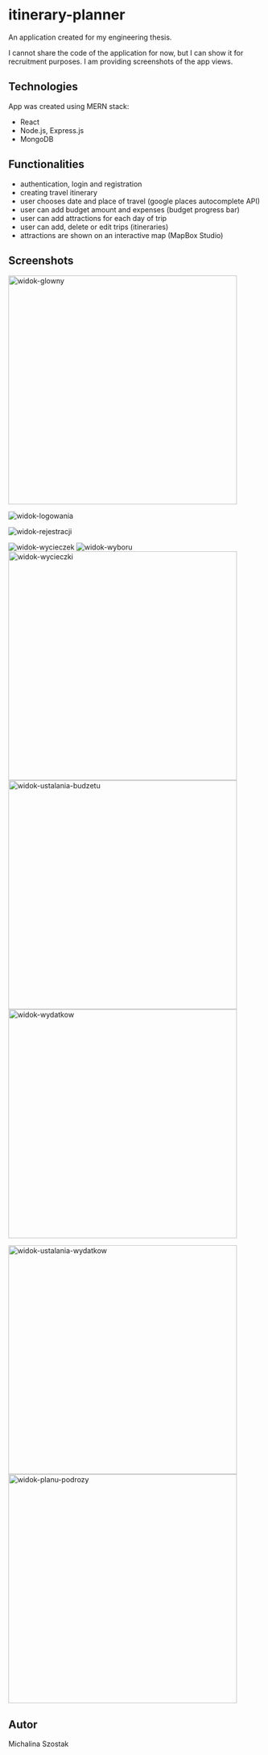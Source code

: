 # itinerary-planner
An application created for my engineering thesis.

I cannot share the code of the application for now, but I can show it for recruitment purposes. I am providing screenshots of the app views.

## Technologies
App was created using MERN stack:
- React
- Node.js, Express.js
- MongoDB

## Functionalities
- authentication, login and registration
- creating travel itinerary
- user chooses date and place of travel (google places autocomplete API)
- user can add budget amount and expenses (budget progress bar)
- user can add attractions for each day of trip
- user can add, delete or edit trips (itineraries)
- attractions are shown on an interactive map (MapBox Studio)

## Screenshots

<img width="454" alt="widok-glowny" src="https://github.com/michalina-sz/itinerary-planner/assets/42873374/7444b017-0182-4e97-b913-0415cbc3cd48">


![widok-logowania](https://github.com/michalina-sz/itinerary-planner/assets/42873374/45db0313-0050-4ff2-ae0f-49ef89129a8c)

![widok-rejestracji](https://github.com/michalina-sz/itinerary-planner/assets/42873374/530f119d-a025-4fde-bb4a-5bc75d295ee0)

![widok-wycieczek](https://github.com/michalina-sz/itinerary-planner/assets/42873374/c5b17624-a7b8-4bf5-97f4-c92462b52f70)
![widok-wyboru](https://github.com/michalina-sz/itinerary-planner/assets/42873374/3d89b544-5419-42d7-b76b-f68dd0ae0c0c)
<img width="454" alt="widok-wycieczki" src="https://github.com/michalina-sz/itinerary-planner/assets/42873374/93851b5a-3763-42d3-a0e8-778ad00cc368">
<img width="454" alt="widok-ustalania-budzetu" src="https://github.com/michalina-sz/itinerary-planner/assets/42873374/74ab0558-0a23-4652-bbf0-2091886c6d63">
<img width="454" alt="widok-wydatkow" src="https://github.com/michalina-sz/itinerary-planner/assets/42873374/22a540ab-c2e3-4044-9881-18a5373e0d75">

<img width="454" alt="widok-ustalania-wydatkow" src="https://github.com/michalina-sz/itinerary-planner/assets/42873374/9eec57bf-94f3-4850-9008-529d6351daf9">
<img width="454" alt="widok-planu-podrozy" src="https://github.com/michalina-sz/itinerary-planner/assets/42873374/0196367c-23dd-4ddf-9d9a-6370e50be3ba">


## Autor

 Michalina Szostak
